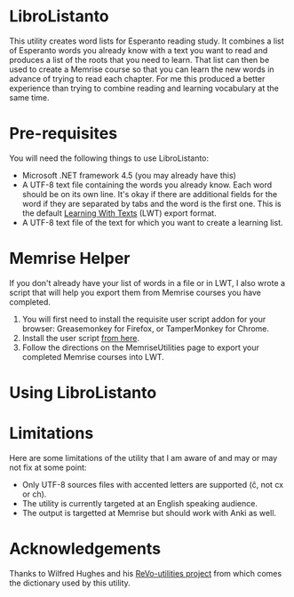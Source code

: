 # LibroListanto
This utility creates word lists for Esperanto reading study. It combines a list of Esperanto words you already know with a text you want to read and produces a list of the roots that you need to learn. That list can then be used to create a Memrise course so that you can learn the new words in advance of trying to read each chapter. For me this produced a better experience than trying to combine reading and learning vocabulary at the same time.

# Pre-requisites
You will need the following things to use LibroListanto:
- Microsoft .NET framework 4.5 (you may already have this)
- A UTF-8 text file containing the words you already know. Each word should be on its own line. It's okay if there are additional fields for the word if they are separated by tabs and the word is the first one. This is the default [Learning With Texts](http://www.lwtfi3m.co/lwt/) (LWT) export format.
- A UTF-8 text file of the text for which you want to create a learning list.

# Memrise Helper
If you don't already have your list of words in a file or in LWT, I also wrote a script that will help you export them from Memrise courses you have completed. 

1. You will first need to install the requisite user script addon for your browser: Greasemonkey for Firefox, or TamperMonkey for Chrome. 
1. Install the user script [from here](https://github.com/scytalezero/MemriseUtilities).
1. Follow the directions on the MemriseUtilities page to export your completed Memrise courses into LWT.

# Using LibroListanto


# Limitations
Here are some limitations of the utility that I am aware of and may or may not fix at some point:
- Only UTF-8 sources files with accented letters are supported (ĉ, not cx or ch).
- The utility is currently targeted at an English speaking audience.
- The output is targetted at Memrise but should work with Anki as well.

# Acknowledgements
Thanks to Wilfred Hughes and his [ReVo-utilities project](https://github.com/Wilfred/ReVo-utilities) from which comes the dictionary used by this utility.
